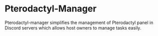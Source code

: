 # Pterodactyl-Manager
Pterodactyl-manager simplifies the management of Pterodactyl panel in Discord servers which allows host owners to manage tasks easily.
